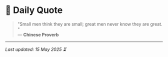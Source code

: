 # 📜 Daily Quote

> "Small men think they are small; great men never know they are great. "  
> — **Chinese Proverb**

---

_Last updated: 15 May 2025 ⏳_
